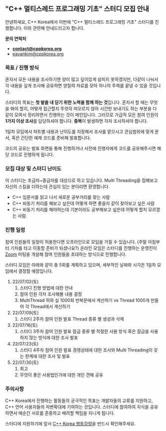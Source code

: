 
## "C++ 멀티스레드 프로그래밍 기초" 스터디 모집 안내

안녕하세요, C++ Korea에서 이번에 "C++ 멀티스레드 프로그래밍 기초" 스터디를 진행합니다. 이와 관련해 안내드리고자 합니다.

**문의 연락처**

* **[contact@cppkorea.org](mailto:contact@cppkorea.org)**
* [eavankim@cppkorea.org](mailto:eavankim@cppkorea.org)

### 목표 / 진행 방식

혼자서 모든 내용을 조사하기엔 양이 많고 깊이있게 살피지 못하겠지만,
다같이 나눠서 각 내용을 깊게 조사해 공유하면 양질의 자료를 모아 하나의 주제를 끝낼 수 있을 것입니다.

스터디의 목표는 **첫 발을 내 딛기 위한 노력을 함께 하는 것**입니다.
혼자서 할 때는 무엇을 봐야 할지, 어떻게 접근할지 뚜렷히 떠오르지 않아 시간만 보내기도 하는 부분을 다 같이 모여서 정리하면서 진행하는 것이 메인입니다.
그러므로 가급적 모든 참여 인원이 **1가지 이상 조사**를 담당하셔야 합니다.
**중복**이 발생하면 각자 조사하셔야 합니다.

1일차 모임에서 파트별 내용과 난이도를 지정해서 조사를 맡으시고 관심범위에 맞게 문서, 혹은 간단한 예제 코드를 준비해 발표합니다.

코드의 공유는 발표 화면을 통해 진행하거나 사전에 진행자에게 코드를 공유해주시면 해당 코드로 진행하게 됩니다.

### 모집 대상 및 스터디 난이도

이 스터디는 초급자~중급자를 대상으로 하고 있습니다.
Multi Threading을 접해보고 자신의 스킬을 더하는데 관심이 있는 분이라면 환영합니다.

* C++ 입문서를 읽고 나서 새로운 공부거리를 찾는 사람
* C++ 비동기 처리를 해보고 싶은데 어떻게 하면 좋을지 같이 찾아보고 싶은 사람
* C++ 비동기 처리를 해야하는데 기본이라도 공부해보고 싶은데 어떻게 할지 모르겠는 사람.

### 진행 일정

참여 인원들의 일정이 허용한다면 오프라인으로 모임을 가질 수 있습니다.
(주말 아침부터 기차를 타고 이동할 준비가 되셨나요?)
온라인 모임은 스터디를 진행하는 운영진이 [Zoom](https://zoom.us/) 미팅을 개설해 참여 인원들을 초대하는 방식으로 진행합니다.

스터디 모임은 아래와 같이 총 5회를 계획하고 있으며, 세부적인 날짜와 시각은 1일차 모임에서 결정할 예정입니다.

1. 22/07/02(토)
    1. 스터디 진행 방법에 대한 안내
    2. 참여 인원 각자 조사해볼 내용 결정
    3. MultiThread 허와 실
        1000회 반복문에서 계산하기 vs Thread 1000개 만들어 각 Thread에서 계산하기
2. 22/07/09(토)
    1. 스터디 2주차 참여 인원 발표
        Thread 종류 별 생성과 삭제
3. 22/07/16(토)
    1. 스터디 3주차 참여 인원 발표
        잠금 종류 별 적절한 사용 방식 혹은 잠금을 사용하지 않는 방식에 대한 조사 발표
4. 22/07/23(토)
    1. 스터디 4주차 참여 인원 발표
        경쟁상태에 대한 조사와 Multi Threading이 갖는 한계에 대한 조사 및 발표
5. 22/07/30(토)
    1. 회고
    2. 무엇이 좋은 사용법인가에 대한 개인 견해 공유

### 주의사항

C++ Korea에서 진행하는 활동들의 궁극적인 목표는 개발자들의 교류를 지원하고, C++ 언어 사용자들의 저변확대에 기여하는 것입니다.
스터디에 참여하여 지식을 공유하면서 매순간 서로를 존중하고 배려할 책임을 지니게 됩니다.

스터디에 지원하기에 앞서 [C++ Korea 행동강령](https://github.com/cppkorea/codeofconduct)을 반드시 확인해주세요.